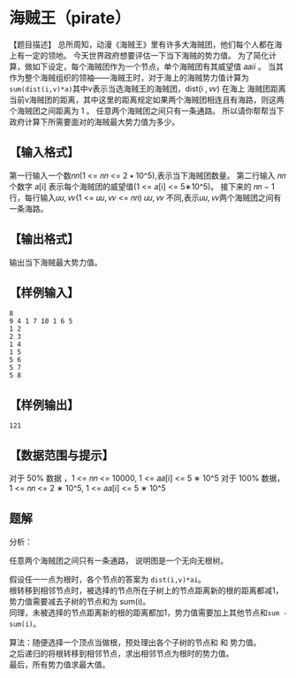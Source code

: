 # 海贼王（pirate） 

【题目描述】
总所周知，动漫《海贼王》里有许多大海贼团，他们每个人都在海上有一定的领地。
今天世界政府想要评估一下当下海贼的势力值。
为了简化计算，做如下设定，每个海贼团作为一个节点，单个海贼团有其威望值 𝑎𝑎𝑖𝑖 。
当其作为整个海贼组织的领袖——海贼王时，对于海上的海贼势力值计算为`sum(dist(i,v)*a)`其中v表示当选海贼王的海贼团，dist(i , 𝑣𝑣)
在海上 海贼团距离当前v海贼团的距离，其中这里的距离规定如果两个海贼团相连且有海路，则这两个海贼团之间距离为 1 。
任意两个海贼团之间只有一条通路。
所以请你帮帮当下政府计算下所需要面对的海贼最大势力值为多少。


## 【输入格式】


第一行输入一个数𝑛𝑛(1 <= 𝑛𝑛 <= 2 ∗ 10^5),表示当下海贼团数量。
第二行输入 𝑛𝑛 个数字 𝑎[i] 表示每个海贼团的威望值(1 <= 𝑎[i] <= 5∗10^5)。
接下来的 𝑛𝑛 − 1 行，每行输入𝑢𝑢, 𝑣𝑣(1 <= 𝑢𝑢, 𝑣𝑣 <= 𝑛𝑛) 𝑢𝑢, 𝑣𝑣 不同,表示𝑢𝑢, 𝑣𝑣两个海贼团之间有一条海路。


## 【输出格式】

输出当下海贼最大势力值。


## 【样例输入】

```
8
9 4 1 7 10 1 6 5
1 2
2 3
1 4
1 5
5 6
5 7
5 8
```


## 【样例输出】

```
121
```


## 【数据范围与提示】 


对于 50% 数据 ，1 <= 𝑛𝑛 <= 10000, 1 <= 𝑎𝑎[i] <= 5 ∗ 10^5
对于 100% 数据，1 <= 𝑛𝑛 <= 2 ∗ 10^5, 1 <= 𝑎𝑎[i] <= 5 ∗ 10^5



## 题解  

  


分析：

任意两个海贼团之间只有一条通路， 说明图是一个无向无根树。

假设任一一点为根时，各个节点的答案为 `dist(i,v)*ai`。  
根转移到相邻节点时，被选择的节点所在子树上的节点距离新的根的距离都减1，势力值需要减去子树的节点和为 sum(i)。  
同理，未被选择的节点距离新的根的距离都加1，势力值需要加上其他节点和`sum - sum(i)`。  


算法：随便选择一个顶点当做根，预处理出各个子树的节点和 和 势力值。  
之后递归的将根转移到相邻节点，求出相邻节点为根时的势力值。  
最后，所有势力值求最大值。  





